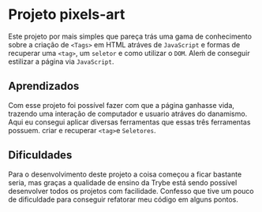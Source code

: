 # Projeto pixels-art

Este projeto por mais simples que pareça trás uma gama de conhecimento sobre a criação de `<Tags>` em HTML atráves de `JavaScript` e formas de recuperar uma `<tag>`, um `seletor` e como utilizar o `DOM`. Aleḿ de conseguir estilizar a página via `JavaScript`.

## Aprendizados 

Com esse projeto foi possível fazer com que a página ganhasse vida, trazendo uma interação de computador e usuario atráves do danamismo.
Aqui eu consegui aplicar diversas ferramentas que essas três ferramentas possuem. criar e recuperar `<tag>`e `Seletores`.

## Dificuldades 

Para o desenvolvimento deste projeto a coisa começou a ficar bastante seria, mas graças a qualidade de ensino da Trybe está sendo possível desenvolver todos os projetos com facilidade.
Confesso que tive um pouco de dificuldade para conseguir refatorar meu código em alguns pontos.
